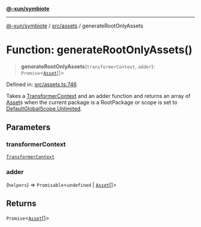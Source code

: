 [**@-xun/symbiote**](../../../README.md)

***

[@-xun/symbiote](../../../README.md) / [src/assets](../README.md) / generateRootOnlyAssets

# Function: generateRootOnlyAssets()

> **generateRootOnlyAssets**(`transformerContext`, `adder`): `Promise`\<[`Asset`](../type-aliases/Asset.md)[]\>

Defined in: [src/assets.ts:746](https://github.com/Xunnamius/symbiote/blob/ecdd713c4d242b92209fafa38beadafe2769795c/src/assets.ts#L746)

Takes a [TransformerContext](../type-aliases/TransformerContext.md) and an adder function and returns an array
of [Asset](../type-aliases/Asset.md)s when the current package is a RootPackage or scope
is set to [DefaultGlobalScope.Unlimited](../../configure/enumerations/DefaultGlobalScope.md#unlimited).

## Parameters

### transformerContext

[`TransformerContext`](../type-aliases/TransformerContext.md)

### adder

(`helpers`) => `Promisable`\<`undefined` \| [`Asset`](../type-aliases/Asset.md)[]\>

## Returns

`Promise`\<[`Asset`](../type-aliases/Asset.md)[]\>
